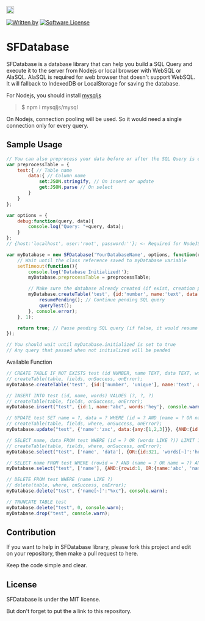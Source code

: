<a href="https://www.patreon.com/stefansarya"><img src="http://anisics.stream/assets/img/support-badge.png" height="20"></a>

[![Written by](https://img.shields.io/badge/Written%20by-ScarletsFiction-%231e87ff.svg)](LICENSE)
[![Software License](https://img.shields.io/badge/License-MIT-brightgreen.svg)](LICENSE)

# SFDatabase
SFDatabase is a database library that can help you build a SQL Query and execute it to the server from Nodejs or local browser with WebSQL or AlaSQL.
AlaSQL is required for web browser that doesn't support WebSQL. It will fallback to IndexedDB or LocalStorage for saving the database.

For Nodejs, you should install [mysqljs](https://github.com/mysqljs/mysql/)
> $ npm i mysqljs/mysql

On Nodejs, connection pooling will be used. So it would need a single connection only for every query.

## Sample Usage

```js
// You can also preprocess your data before or after the SQL Query is executed
var preprocessTable = {
    test:{ // Table name
        data:{ // Column name
            set:JSON.stringify, // On insert or update
            get:JSON.parse // On select
        }
    }
};

var options = {
    debug:function(query, data){
        console.log("Query: "+query, data);
    }
};
// {host:'localhost', user:'root', password:''}; <- Required for NodeJS to login to MySQL

var myDatabase = new SFDatabase('YourDatabaseName', options, function(resumePending){
    // Wait until the class reference saved to myDatabase variable
    setTimeout(function(){
        console.log('Database Initialized!');
        myDatabase.preprocessTable = preprocessTable;

        // Make sure the database already created (if exist, creation process will be skipped)
        myDatabase.createTable('test', {id:'number', name:'text', data:'text', words:'text'}, function(){
            resumePending(); // Continue pending SQL query
            queryTest();
        }, console.error);
    }, 1);

    return true; // Pause pending SQL query (if false, it would resume after this function end)
});

// You should wait until myDatabase.initialized is set to true
// Any query that passed when not initialized will be pended
```

Available Function

```js
// CREATE TABLE IF NOT EXISTS test (id NUMBER, name TEXT, data TEXT, words TEXT)
// createTable(table, fields, onSuccess, onError);
myDatabase.createTable('test', {id:['number', 'unique'], name:'text', data:'text', words:'text'}, console.warn);

// INSERT INTO test (id, name, words) VALUES (?, ?, ?)
// createTable(table, fields, onSuccess, onError);
myDatabase.insert("test", {id:1, name:"abc", words:'hey'}, console.warn);

// UPDATE test SET name = ?, data = ? WHERE (id = ? AND (name = ? OR name = ?))
// createTable(table, fields, where, onSuccess, onError);
myDatabase.update("test", {'name':'zxc', data:{any:[1,2,3]}}, {AND:{id:1, OR:{name:'abc', 'name#1':'zxc'}}}, console.warn);

// SELECT name, data FROM test WHERE (id = ? OR (words LIKE ?)) LIMIT 1
// createTable(table, fields, where, onSuccess, onError);
myDatabase.select("test", ['name', 'data'], {OR:{id:321, 'words[~]':'hey'}, LIMIT:1}, console.warn);

// SELECT name FROM test WHERE (rowid = ? AND (name = ? OR name = ?) AND (id IN (?, ?, ?) OR data IS NOT NULL))
myDatabase.select("test", ['name'], {AND:{rowid:1, OR:{name:'abc', 'name#1':'zxc'}, 'OR#1':{id:[1,2,null], 'data[!]':null}}}, console.warn);

// DELETE FROM test WHERE (name LIKE ?)
// delete(table, where, onSuccess, onError);
myDatabase.delete("test", {'name[~]':"%xc"}, console.warn);

// TRUNCATE TABLE test
myDatabase.delete("test", 0, console.warn);
myDatabase.drop("test", console.warn);
```

## Contribution

If you want to help in SFDatabase library, please fork this project and edit on your repository, then make a pull request to here.

Keep the code simple and clear.

## License

SFDatabase is under the MIT license.

But don't forget to put the a link to this repository.
